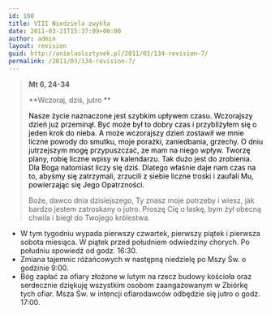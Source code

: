 ```yaml
---
id: 180
title: VIII Niedziela zwykła
date: 2011-03-21T15:37:09+00:00
author: admin
layout: revision
guid: http://anielaolsztynek.pl/2011/03/134-revision-7/
permalink: /2011/03/134-revision-7/
---
```

> **Mt 6, 24-34**
> 
> **Wczoraj, dziś, jutro ** 
> 
> <span style="color: #000000;">Nasze życie naznaczone jest szybkim upływem czasu. Wczorajszy dzień już przeminął. Być może był to dobry czas i przybliżyłem się o jeden krok do nieba. A może wczorajszy dzień zostawił we mnie liczne powody do smutku, moje porażki, zaniedbania, grzechy. O dniu jutrzejszym mogę przypuszczać, ze mam na niego wpływ. Tworzę plany, robię liczne wpisy w kalendarzu. Tak dużo jest do zrobienia. Dla Boga natomiast liczy się dziś. Dlatego właśnie daje nam czas na to, abyśmy się zatrzymali, zrzucili z siebie liczne troski i zaufali Mu, powierzając się Jego Opatrzności.</span>
> 
> Boże, dawco dnia dzisiejszego, Ty znasz moje potrzeby i wiesz, jak bardzo jestem zatroskany o jutro. Proszę Cię o łaskę, bym żył obecną chwila i biegł do Twojego królestwa.

  * W tym tygodniu wypada pierwszy czwartek, pierwszy piątek i pierwsza sobota miesiąca. W piątek przed południem odwiedziny chorych. Po południu spowiedź od godz. 16:30.
  * Zmiana tajemnic różańcowych w następną niedzielę po Mszy Św. o godzinie 9:00.
  * Bóg zapłać za ofiary złożone w lutym na rzecz budowy kościoła oraz serdecznie dziękuję wszystkim osobom zaangażowanym w Zbiórkę tych ofiar. Msza Św. w intencji ofiarodawców odbędzie się jutro o godz. 17:00.